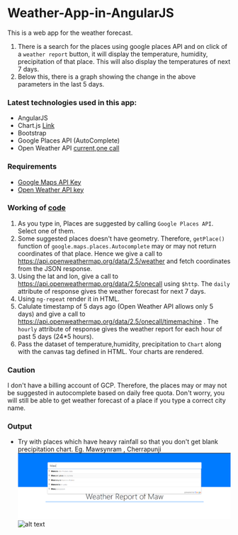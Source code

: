 # Weather-App-in-AngularJS
This is a web app for the weather forecast.
1. There is a search for the places using google places API and on click of a `weather report` button, it will display the temperature, humidity, precipitation of that place. This will also display the temperatures of next 7 days.
2. Below this, there is a graph showing the change in the above parameters in the last 5 days.

### Latest technologies used in this app:
* AngularJS
* Chart.js [Link](https://www.chartjs.org/docs/latest/getting-started/)
* Bootstrap
* Google Places API (AutoComplete)
* Open Weather API [current](https://openweathermap.org/current),[one call](https://openweathermap.org/api/one-call-api)

### Requirements
* [Google Maps API Key](https://developers.google.com/maps/documentation/javascript/get-api-key)
* [Open Weather API key](https://openweathermap.org/api)

### Working of [code](./index.html)
1. As you type in, Places are suggested by calling `Google Places API`. Select one of them.
2. Some suggested places doesn't have geometry. Therefore, `getPlace()` function of `google.maps.places.Autocomplete` may or may not return coordinates of that place. Hence we give a call to https://api.openweathermap.org/data/2.5/weather and fetch coordinates from the JSON response.
3. Using the lat and lon, give a call to https://api.openweathermap.org/data/2.5/onecall using `$http`. The `daily` attribute of response gives the weather forecast for next 7 days.
4. Using `ng-repeat` render it in HTML.
5. Calulate timestamp of 5 days ago (Open Weather API allows only 5 days) and give a call to https://api.openweathermap.org/data/2.5/onecall/timemachine . The `hourly` attribute of response gives the weather report for each hour of past 5 days (24*5 hours).
6. Pass the dataset of temperature,humidity, precipitation to `Chart` along with the canvas tag defined in HTML. Your charts are rendered.

### Caution
I don't have a billing account of GCP. Therefore, the places may or may not be suggested in autocomplete based on daily free quota. Don't worry, you will still be able to get weather forecast of a place if you type a correct city name.

### Output
* Try with places which have heavy rainfall so that you don't get blank precipitation chart. Eg. Mawsynram , Cherrapunji
![alt text](./images/image1.PNG "Screenshot")
![alt text](./images/imgage2.png "Screenshot")

